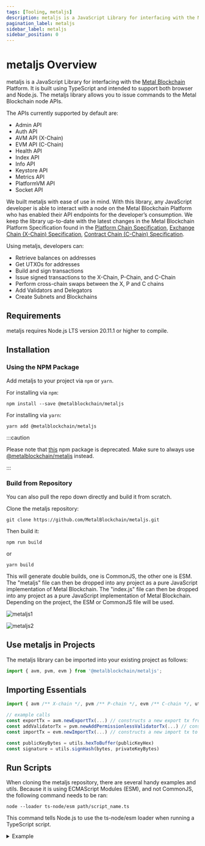```yaml
---
tags: [Tooling, metaljs]
description: metaljs is a JavaScript Library for interfacing with the Metal Blockchain platform. It is built using TypeScript and intended to support both browser and Node.js. The metaljs library allows one to issue commands to the Metal Blockchain node APIs.
pagination_label: metaljs
sidebar_label: metaljs
sidebar_position: 0
---
```


# metaljs Overview

metaljs is a JavaScript Library for interfacing with the 
[Metal Blockchain](/learn/avalanche/intro.md) Platform. 
It is built using TypeScript and intended to support both browser and Node.js. 
The metaljs library allows you to issue commands to the Metal Blockchain node APIs.

The APIs currently supported by default are:

- Admin API
- Auth API
- AVM API (X-Chain)
- EVM API (C-Chain)
- Health API
- Index API
- Info API
- Keystore API
- Metrics API
- PlatformVM API
- Socket API

We built metaljs with ease of use in mind. With this library, any JavaScript
developer is able to interact with a node on the Metal Blockchain Platform who has
enabled their API endpoints for the developer’s consumption. We keep the library
up-to-date with the latest changes in the Metal Blockchain Platform Specification found
in the [Platform Chain Specification](/reference/metalgo/p-chain/api.md), [Exchange Chain (X-Chain) Specification](/reference/metalgo/x-chain/api.md), [Contract Chain (C-Chain) Specification](/reference/metalgo/c-chain/api.md).

Using metaljs, developers can:

- Retrieve balances on addresses
- Get UTXOs for addresses
- Build and sign transactions
- Issue signed transactions to the X-Chain, P-Chain, and C-Chain
- Perform cross-chain swaps between the X, P and C chains
- Add Validators and Delegators
- Create Subnets and Blockchains

## Requirements

metaljs requires Node.js LTS version 20.11.1 or higher to compile.

## Installation

### Using the NPM Package

Add metaljs to your project via `npm` or `yarn`.

For installing via `npm`:

`npm install --save @metalblockchain/metaljs`

For installing via `yarn`:

`yarn add @metalblockchain/metaljs`

:::caution

Please note that [this](https://www.npmjs.com/package/avalanche)
npm package is deprecated.
Make sure to always use
[@metalblockchain/metaljs](https://www.npmjs.com/package/@metalblockchain/metaljs)
instead.

:::

### Build from Repository

You can also pull the repo down directly and build it from scratch.

Clone the metaljs repository:

`git clone https://github.com/MetalBlockchain/metaljs.git`

Then build it:

`npm run build`

or

`yarn build`

This will generate double builds, one is CommonJS, the other one is ESM.
The "metaljs" file can then be dropped into any
project as a pure JavaScript implementation of Metal Blockchain.
The "index.js" file can then be dropped into any project as 
a pure JavaScript implementation of Metal Blockchain.
Depending on the project, the ESM or CommonJS file will
be used.

![metaljs1](/img/avalanchejs/avalanchejs-1.png)

![metaljs2](/img/avalanchejs/avalanchejs-2.png)

## Use metaljs in Projects

The metaljs library can be imported into your existing project as follows:

```ts
import { avm, pvm, evm } from '@metalblockchain/metaljs';
```

## Importing Essentials

```ts
import { avm /** X-chain */, pvm /** P-chain */, evm /** C-chain */, utils } from "@metalblockchain/metaljs"

// example calls
const exportTx = avm.newExportTx(...) // constructs a new export tx from X
const addValidatorTx = pvm.newAddPermissionlessValidatorTx(...) // constructs a new add validator tx on P
const importTx = evm.newImportTx(...) // constructs a new import tx to C

const publicKeyBytes = utils.hexToBuffer(publicKeyHex)
const signature = utils.signHash(bytes, privateKeyBytes)
```

## Run Scripts

When cloning the metaljs repository, there are several handy
examples and utils. Because it is using ECMAScript Modules (ESM),
and not CommonJS, the following command needs to be ran:

`node --loader ts-node/esm path/script_name.ts`

This command tells Node.js to use the ts-node/esm 
loader when running a TypeScript script.

<details>
<summary> Example </summary>
<p>

Let's say that the metaljs repository was cloned.  
Suppose we want to run `examples/p-chain/export.ts`.

This creates an export transaction from C-Chain to X-Chain.

First, make sure you add the environment variables in a
`.env` file at the root of the project. 

Fill in the private key for your account, 
and the C-Chain and X-Chain addresses.

![metaljs2](/img/avalanchejs/avalanchejs-3.png)

To execute the script, we use:

`node --loader ts-node/esm examples/c-chain/export.ts`

It ran successfully, providing the following output:

```zsh
laviniatalpas@Lavinias-MacBook-Pro metaljs % node --loader ts-node/esm examples/c-chain/export.ts 
(node:53180) ExperimentalWarning: `--experimental-loader` may be removed in the future; instead use `register()`:
--import 'data:text/javascript,import { register } from "node:module"; import { pathToFileURL } from "node:url"; register("ts-node/esm", pathToFileURL("./"));'
(Use `node --trace-warnings ...` to show where the warning was created)
{ txID: 'QKiNPBoLjAzbVwEoXsmx3XGWuMGZ2Nmt6e4CWvFC41iMEyu6P' }
```


</p>
</details>
